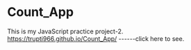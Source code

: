 # Count_App
This is my JavaScript practice project-2.
https://trupti966.github.io/Count_App/ ------click here to see.
